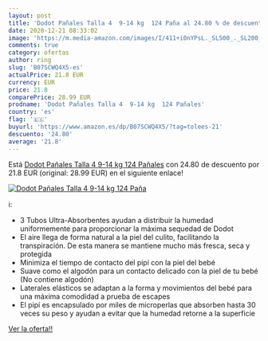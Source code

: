 ```yaml
---
layout: post
title: 'Dodot Pañales Talla 4  9-14 kg  124 Paña al 24.80 % de descuento'
date: 2020-12-21 08:33:02
image: 'https://m.media-amazon.com/images/I/411+i0nYPsL._SL500_._SL200_.jpg'
comments: true
category: ofertas
author: ring
slug: 'B07SCWQ4X5-es'
actualPrice: 21.8 EUR
currency: EUR
price: 21.8
comparePrice: 28.99 EUR
prodname: 'Dodot Pañales Talla 4  9-14 kg  124 Pañales'
country: 'es'
flag: '🇪🇸'
buyurl: 'https://www.amazon.es/dp/B07SCWQ4X5/?tag=tolees-21'
descuento: '24.80'
average: '21.8'
---
```


Está [Dodot Pañales Talla 4  9-14 kg  124 Pañales](https://www.amazon.es/dp/B07SCWQ4X5/?tag=tolees-21) con 24.80 de descuento por 21.8 EUR (original: 28.99 EUR) en el siguiente enlace!

[![Dodot Pañales Talla 4  9-14 kg  124 Paña](https://m.media-amazon.com/images/I/411+i0nYPsL._SL500_._SL200_.jpg)](https://www.amazon.es/dp/B07SCWQ4X5/?tag=tolees-21)

ℹ️:

- 3 Tubos Ultra-Absorbentes ayudan a distribuir la humedad uniformemente para proporcionar la máxima sequedad de Dodot
- El aire llega de forma natural a la piel del culito, facilitando la transpiración. De esta manera se mantiene mucho más fresca, seca y protegida
- Minimiza el tiempo de contacto del pipí con la piel del bebé
- Suave como el algodón para un contacto delicado con la piel de tu bebé (No contiene algodón)
- Laterales elásticos se adaptan a la forma y movimientos del bebé para una máxima comodidad a prueba de escapes
- El pipí es encapsulado por miles de microperlas que absorben hasta 30 veces su peso y ayudan a evitar que la humedad retorne a la superficie

[Ver la oferta!!](https://www.amazon.es/dp/B07SCWQ4X5/?tag=tolees-21)

